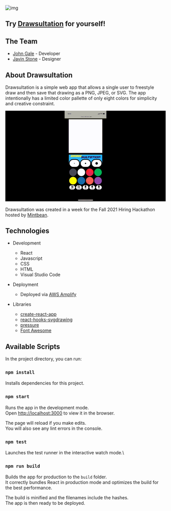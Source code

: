 ![img](https://github.com/Johnsensei/oekaki/blob/master/src/img/logo.png)

## Try [Drawsultation](https://www.drawsultation.com) for yourself!

## The Team
- [John Gale](https://www.johngale.dev/) - Developer
- [Javin Stone](http://www.jabecon.com/) - Designer

## About Drawsultation

Drawsultation is a simple web app that allows a single user to freestyle draw and then save that drawing as a PNG, JPEG, or SVG. The app intentionally has a limited color pallette of only eight colors for simplicity and creative constraint.

![img](https://github.com/Johnsensei/oekaki/blob/master/src/img/demo-edit2.gif)

Drawsultation was created in a week for the Fall 2021 Hiring Hackathon hosted by [Mintbean](https://www.mintbean.io/).

## Technologies
- Development
    - React
    - Javascript
    - CSS
    - HTML
    - Visual Studio Code

- Deployment
    - Deployed via [AWS Amplify](https://aws.amazon.com/amplify/)

- Libraries
    - [create-react-app](https://github.com/facebook/create-react-app)
    - [react-hooks-svgdrawing](https://github.com/kmkzt/react-hooks-svgdrawing)
    - [pressure](https://github.com/stuyam/pressure)
    - [Font Awesome](https://fontawesome.com/v5.15/how-to-use/on-the-web/using-with/react)

## Available Scripts

In the project directory, you can run:

### `npm install`

Installs dependencies for this project.
### `npm start`

Runs the app in the development mode.\
Open [http://localhost:3000](http://localhost:3000) to view it in the browser.

The page will reload if you make edits.\
You will also see any lint errors in the console.

### `npm test`

Launches the test runner in the interactive watch mode.\

### `npm run build`

Builds the app for production to the `build` folder.\
It correctly bundles React in production mode and optimizes the build for the best performance.

The build is minified and the filenames include the hashes.\
The app is then ready to be deployed.